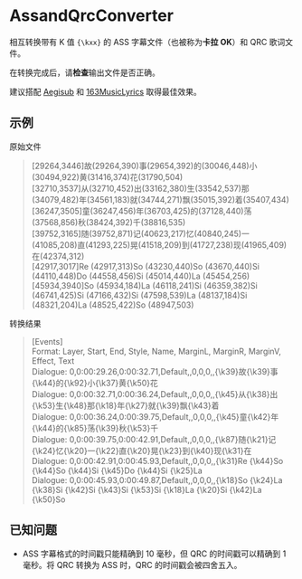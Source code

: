 # AssandQrcConverter
相互转换带有 K 值 `{\kxx}` 的 ASS 字幕文件（也被称为**卡拉 OK**）和 QRC 歌词文件。  

在转换完成后，请**检查**输出文件是否正确。

建议搭配 [Aegisub](https://github.com/TypesettingTools/Aegisub) 和 [163MusicLyrics](https://github.com/jitwxs/163MusicLyrics) 取得最佳效果。
## 示例
原始文件

>[29264,3446]故(29264,390)事(29654,392)的(30046,448)小(30494,922)黄(31416,374)花(31790,504)  
[32710,3537]从(32710,452)出(33162,380)生(33542,537)那(34079,482)年(34561,183)就(34744,271)飘(35015,392)着(35407,434)  
[36247,3505]童(36247,456)年(36703,425)的(37128,440)荡(37568,856)秋(38424,392)千(38816,535)  
[39752,3165]随(39752,871)记(40623,217)忆(40840,245)一(41085,208)直(41293,225)晃(41518,209)到(41727,238)现(41965,409)在(42374,312)  
[42917,3017]Re (42917,313)So (43230,440)So (43670,440)Si (44110,448)Do (44558,456)Si (45014,440)La (45454,256)  
[45934,3940]So (45934,184)La (46118,241)Si (46359,382)Si (46741,425)Si (47166,432)Si (47598,539)La (48137,184)Si (48321,204)La (48525,422)So (48947,503)  



转换结果

>[Events]  
Format: Layer, Start, End, Style, Name, MarginL, MarginR, MarginV, Effect, Text  
Dialogue: 0,0:00:29.26,0:00:32.71,Default,,0,0,0,,{\k39}故{\k39}事{\k44}的{\k92}小{\k37}黄{\k50}花  
Dialogue: 0,0:00:32.71,0:00:36.24,Default,,0,0,0,,{\k45}从{\k38}出{\k53}生{\k48}那{\k18}年{\k27}就{\k39}飘{\k43}着  
Dialogue: 0,0:00:36.24,0:00:39.75,Default,,0,0,0,,{\k45}童{\k42}年{\k44}的{\k85}荡{\k39}秋{\k53}千  
Dialogue: 0,0:00:39.75,0:00:42.91,Default,,0,0,0,,{\k87}随{\k21}记{\k24}忆{\k20}一{\k22}直{\k20}晃{\k23}到{\k40}现{\k31}在  
Dialogue: 0,0:00:42.91,0:00:45.93,Default,,0,0,0,,{\k31}Re {\k44}So {\k44}So {\k44}Si {\k45}Do {\k44}Si {\k25}La   
Dialogue: 0,0:00:45.93,0:00:49.87,Default,,0,0,0,,{\k18}So {\k24}La {\k38}Si {\k42}Si {\k43}Si {\k53}Si {\k18}La {\k20}Si {\k42}La {\k50}So   

## 已知问题
- ASS 字幕格式的时间戳只能精确到 10 毫秒，但 QRC 的时间戳可以精确到 1 毫秒。将 QRC 转换为 ASS 时，QRC 的时间戳会被四舍五入。  
